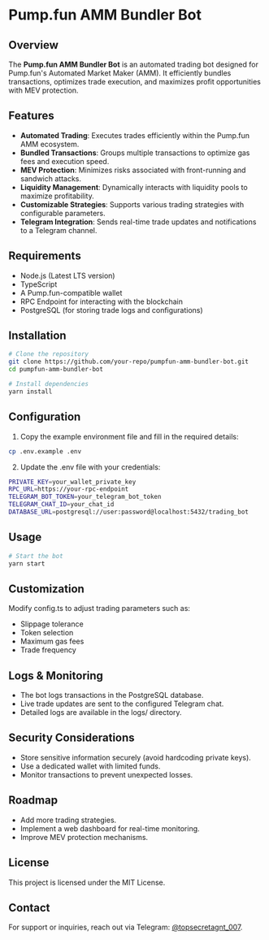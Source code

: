 
# Pump.fun AMM Bundler Bot

## Overview
The **Pump.fun AMM Bundler Bot** is an automated trading bot designed for Pump.fun's Automated Market Maker (AMM). It efficiently bundles transactions, optimizes trade execution, and maximizes profit opportunities with MEV protection.

## Features
- **Automated Trading**: Executes trades efficiently within the Pump.fun AMM ecosystem.
- **Bundled Transactions**: Groups multiple transactions to optimize gas fees and execution speed.
- **MEV Protection**: Minimizes risks associated with front-running and sandwich attacks.
- **Liquidity Management**: Dynamically interacts with liquidity pools to maximize profitability.
- **Customizable Strategies**: Supports various trading strategies with configurable parameters.
- **Telegram Integration**: Sends real-time trade updates and notifications to a Telegram channel.

## Requirements
- Node.js (Latest LTS version)
- TypeScript
- A Pump.fun-compatible wallet
- RPC Endpoint for interacting with the blockchain
- PostgreSQL (for storing trade logs and configurations)

## Installation
```sh
# Clone the repository
git clone https://github.com/your-repo/pumpfun-amm-bundler-bot.git
cd pumpfun-amm-bundler-bot

# Install dependencies
yarn install
```

## Configuration

1. Copy the example environment file and fill in the required details:
```sh
cp .env.example .env
```

2. Update the .env file with your credentials:

```sh
PRIVATE_KEY=your_wallet_private_key
RPC_URL=https://your-rpc-endpoint
TELEGRAM_BOT_TOKEN=your_telegram_bot_token
TELEGRAM_CHAT_ID=your_chat_id
DATABASE_URL=postgresql://user:password@localhost:5432/trading_bot
```

## Usage
```sh
# Start the bot
yarn start
```

## Customization
Modify config.ts to adjust trading parameters such as:

- Slippage tolerance
- Token selection
- Maximum gas fees
- Trade frequency

## Logs & Monitoring

- The bot logs transactions in the PostgreSQL database.
- Live trade updates are sent to the configured Telegram chat.
- Detailed logs are available in the logs/ directory.

## Security Considerations
- Store sensitive information securely (avoid hardcoding private keys).
- Use a dedicated wallet with limited funds.
- Monitor transactions to prevent unexpected losses.


## Roadmap
 - Add more trading strategies.
 - Implement a web dashboard for real-time monitoring.
 - Improve MEV protection mechanisms.

## License
This project is licensed under the MIT License.

## Contact
For support or inquiries, reach out via Telegram: [@topsecretagnt_007](https://t.me/@topsecretagent_007).